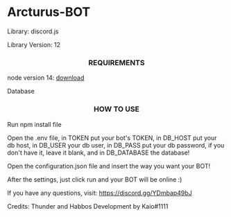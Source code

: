 # Arcturus-BOT
Library: discord.js

Library Version: 12

<h3 align="center">REQUIREMENTS</h3>

node version 14: <a href="https://nodejs.org/download/release/v14.18.3/">download</a>

Database

<h3 align="center">HOW TO USE</h3>

Run npm install file

Open the .env file, in TOKEN put your bot's TOKEN,
in DB_HOST put your db host, in DB_USER your db user, in DB_PASS put your db password, if you don't have it, leave it blank, and in DB_DATABASE the database!

Open the configuration.json file and insert the way you want your BOT!

After the settings, just click run and your BOT will be online :)

If you have any questions, visit: https://discord.gg/YDmbap49bJ

Credits: Thunder and Habbos Development by Kaio#1111
